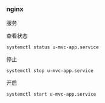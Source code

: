 





### nginx



服务



查看状态

````
systemctl status u-mvc-app.service
````

停止

```
systemctl stop u-mvc-app.service
```

开启

```
systemctl start u-mvc-app.service
```





